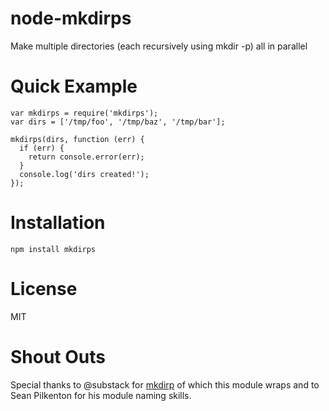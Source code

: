 node-mkdirps
============

Make multiple directories (each recursively using mkdir -p) all in parallel

Quick Example
=============

    var mkdirps = require('mkdirps');
    var dirs = ['/tmp/foo', '/tmp/baz', '/tmp/bar'];

    mkdirps(dirs, function (err) {
      if (err) {
        return console.error(err);
      }
      console.log('dirs created!');
    });

Installation
============

    npm install mkdirps

License
=======

MIT

Shout Outs
=======

Special thanks to @substack for [mkdirp](https://github.com/substack/node-mkdirp/) of which this module wraps and to Sean Pilkenton for his module naming skills.
